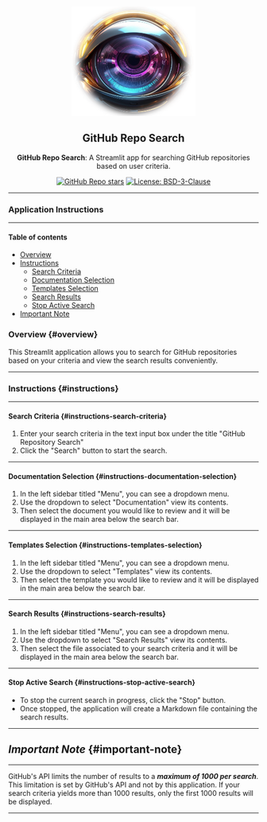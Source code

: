 <div align="center">

<img src="../images/gitreposearch_logo.png" alt="GitHub Repo Search Logo" width="250" height="220" />

## **GitHub Repo Search**

**GitHub Repo Search**: A Streamlit app for searching GitHub repositories based on user criteria.

[![GitHub Repo stars](https://img.shields.io/github/stars/arch3angel/gitreposearch)](https://github.com/arch3angel/gitreposearch)
[![License: BSD-3-Clause](https://img.shields.io/badge/License-BSD_3--Clause-purple.svg)](https://opensource.org/license/bsd-3-clause)

</div>

---

### Application Instructions

---

#### Table of contents

- [Overview](#overview)
- [Instructions](#instructions)
    - [Search Criteria](#instructions-search-criteria)
    - [Documentation Selection](#instructions-documentation-selection)
    - [Templates Selection](#instructions-templates-selection)
    - [Search Results](#instructions-search-results)
    - [Stop Active Search](#instructions-stop-active-search)
- [Important Note](#important-note)

### Overview {#overview}

This Streamlit application allows you to search for GitHub repositories based on your criteria and view the search results conveniently.

---

### Instructions {#instructions}

---

#### Search Criteria {#instructions-search-criteria}

1. Enter your search criteria in the text input box under the title "GitHub Repository Search"
2. Click the "Search" button to start the search.

---

#### Documentation Selection {#instructions-documentation-selection}

1. In the left sidebar titled "Menu", you can see a dropdown menu.
2. Use the dropdown to select "Documentation" view its contents.
3. Then select the document you would like to review and it will be displayed in the main area below the search bar.

---

#### Templates Selection {#instructions-templates-selection}

1. In the left sidebar titled "Menu", you can see a dropdown menu.
2. Use the dropdown to select "Templates" view its contents.
3. Then select the template you would like to review and it will be displayed in the main area below the search bar.

---

#### Search Results {#instructions-search-results}

1. In the left sidebar titled "Menu", you can see a dropdown menu.
2. Use the dropdown to select "Search Results" view its contents.
3. Then select the file associated to your search criteria and it will be displayed in the main area below the search bar.

---

#### Stop Active Search {#instructions-stop-active-search}

- To stop the current search in progress, click the "Stop" button.
- Once stopped, the application will create a Markdown file containing the search results.

---

## ***Important Note*** {#important-note}

---

GitHub's API limits the number of results to a ***maximum of 1000 per search***. This limitation is set by GitHub's API and not by this application. If your search criteria yields more than 1000 results, only the first 1000 results will be displayed.

---
